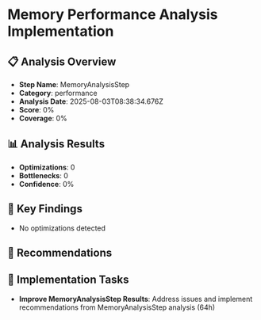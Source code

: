 # Memory Performance Analysis Implementation

## 📋 Analysis Overview
- **Step Name**: MemoryAnalysisStep
- **Category**: performance
- **Analysis Date**: 2025-08-03T08:38:34.676Z
- **Score**: 0%
- **Coverage**: 0%

## 📊 Analysis Results
- **Optimizations**: 0
- **Bottlenecks**: 0
- **Confidence**: 0%

## 🎯 Key Findings
- No optimizations detected

## 📝 Recommendations


## 🔧 Implementation Tasks
- **Improve MemoryAnalysisStep Results**: Address issues and implement recommendations from MemoryAnalysisStep analysis (64h)
